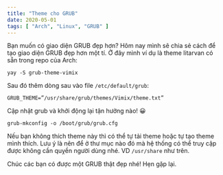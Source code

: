 ```yaml
---
title: "Theme cho GRUB"
date: 2020-05-01
tags: [ "Arch", "Linux", "GRUB" ]
---
```


Bạn muốn có giao diện GRUB đẹp hơn? Hôm nay mình sẽ chia sẻ cách để tạo giao diện GRUB đẹp hơn một tí. Ở đây mình ví dụ là theme litarvan có sẵn trong repo của Arch:

```shell
yay -S grub-theme-vimix
```

Sau đó thêm dòng sau vào file `/etc/default/grub`:

```shell
GRUB_THEME=”/usr/share/grub/themes/Vimix/theme.txt”
```

Cập nhật grub và khởi động lại tận hưởng nào! 😀

```shell
grub-mkconfig -o /boot/grub/grub.cfg
```

Nếu bạn không thích theme này thì có thể tự tải theme hoặc tự tạo theme mình thích. Lưu ý là nên để ở thư mục nào đó mà hệ thống có thể truy cập được không cần quỵền người dùng nhé. VD `/usr/share` như trên.

Chúc các bạn có được một GRUB thật đẹp nhé! Hẹn gặp lại.
